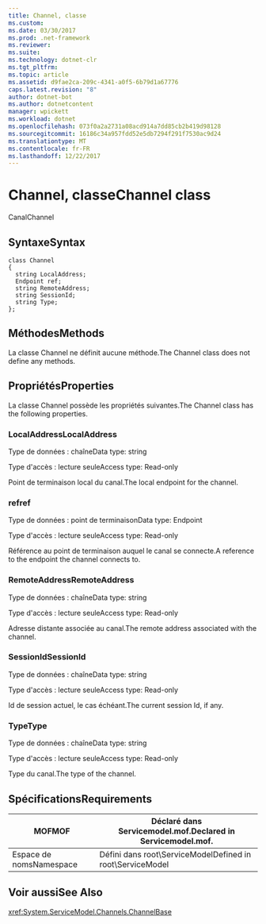 ```yaml
---
title: Channel, classe
ms.custom: 
ms.date: 03/30/2017
ms.prod: .net-framework
ms.reviewer: 
ms.suite: 
ms.technology: dotnet-clr
ms.tgt_pltfrm: 
ms.topic: article
ms.assetid: d9fae2ca-209c-4341-a0f5-6b79d1a67776
caps.latest.revision: "8"
author: dotnet-bot
ms.author: dotnetcontent
manager: wpickett
ms.workload: dotnet
ms.openlocfilehash: 073f0a2a2731a08acd914a7dd85cb2b419d98128
ms.sourcegitcommit: 16186c34a957fdd52e5db7294f291f7530ac9d24
ms.translationtype: MT
ms.contentlocale: fr-FR
ms.lasthandoff: 12/22/2017
---
```

# <a name="channel-class"></a><span data-ttu-id="57ef4-102">Channel, classe</span><span class="sxs-lookup"><span data-stu-id="57ef4-102">Channel class</span></span>
<span data-ttu-id="57ef4-103">Canal</span><span class="sxs-lookup"><span data-stu-id="57ef4-103">Channel</span></span>  
  
## <a name="syntax"></a><span data-ttu-id="57ef4-104">Syntaxe</span><span class="sxs-lookup"><span data-stu-id="57ef4-104">Syntax</span></span>  
  
```  
class Channel  
{  
  string LocalAddress;  
  Endpoint ref;  
  string RemoteAddress;  
  string SessionId;  
  string Type;  
};  
```  
  
## <a name="methods"></a><span data-ttu-id="57ef4-105">Méthodes</span><span class="sxs-lookup"><span data-stu-id="57ef4-105">Methods</span></span>  
 <span data-ttu-id="57ef4-106">La classe Channel ne définit aucune méthode.</span><span class="sxs-lookup"><span data-stu-id="57ef4-106">The Channel class does not define any methods.</span></span>  
  
## <a name="properties"></a><span data-ttu-id="57ef4-107">Propriétés</span><span class="sxs-lookup"><span data-stu-id="57ef4-107">Properties</span></span>  
 <span data-ttu-id="57ef4-108">La classe Channel possède les propriétés suivantes.</span><span class="sxs-lookup"><span data-stu-id="57ef4-108">The Channel class has the following properties.</span></span>  
  
### <a name="localaddress"></a><span data-ttu-id="57ef4-109">LocalAddress</span><span class="sxs-lookup"><span data-stu-id="57ef4-109">LocalAddress</span></span>  
 <span data-ttu-id="57ef4-110">Type de données : chaîne</span><span class="sxs-lookup"><span data-stu-id="57ef4-110">Data type: string</span></span>  
  
 <span data-ttu-id="57ef4-111">Type d'accès : lecture seule</span><span class="sxs-lookup"><span data-stu-id="57ef4-111">Access type: Read-only</span></span>  
  
 <span data-ttu-id="57ef4-112">Point de terminaison local du canal.</span><span class="sxs-lookup"><span data-stu-id="57ef4-112">The local endpoint for the channel.</span></span>  
  
### <a name="ref"></a><span data-ttu-id="57ef4-113">ref</span><span class="sxs-lookup"><span data-stu-id="57ef4-113">ref</span></span>  
 <span data-ttu-id="57ef4-114">Type de données : point de terminaison</span><span class="sxs-lookup"><span data-stu-id="57ef4-114">Data type: Endpoint</span></span>  
  
 <span data-ttu-id="57ef4-115">Type d'accès : lecture seule</span><span class="sxs-lookup"><span data-stu-id="57ef4-115">Access type: Read-only</span></span>  
  
 <span data-ttu-id="57ef4-116">Référence au point de terminaison auquel le canal se connecte.</span><span class="sxs-lookup"><span data-stu-id="57ef4-116">A reference to the endpoint the channel connects to.</span></span>  
  
### <a name="remoteaddress"></a><span data-ttu-id="57ef4-117">RemoteAddress</span><span class="sxs-lookup"><span data-stu-id="57ef4-117">RemoteAddress</span></span>  
 <span data-ttu-id="57ef4-118">Type de données : chaîne</span><span class="sxs-lookup"><span data-stu-id="57ef4-118">Data type: string</span></span>  
  
 <span data-ttu-id="57ef4-119">Type d'accès : lecture seule</span><span class="sxs-lookup"><span data-stu-id="57ef4-119">Access type: Read-only</span></span>  
  
 <span data-ttu-id="57ef4-120">Adresse distante associée au canal.</span><span class="sxs-lookup"><span data-stu-id="57ef4-120">The remote address associated with the channel.</span></span>  
  
### <a name="sessionid"></a><span data-ttu-id="57ef4-121">SessionId</span><span class="sxs-lookup"><span data-stu-id="57ef4-121">SessionId</span></span>  
 <span data-ttu-id="57ef4-122">Type de données : chaîne</span><span class="sxs-lookup"><span data-stu-id="57ef4-122">Data type: string</span></span>  
  
 <span data-ttu-id="57ef4-123">Type d'accès : lecture seule</span><span class="sxs-lookup"><span data-stu-id="57ef4-123">Access type: Read-only</span></span>  
  
 <span data-ttu-id="57ef4-124">Id de session actuel, le cas échéant.</span><span class="sxs-lookup"><span data-stu-id="57ef4-124">The current session Id, if any.</span></span>  
  
### <a name="type"></a><span data-ttu-id="57ef4-125">Type</span><span class="sxs-lookup"><span data-stu-id="57ef4-125">Type</span></span>  
 <span data-ttu-id="57ef4-126">Type de données : chaîne</span><span class="sxs-lookup"><span data-stu-id="57ef4-126">Data type: string</span></span>  
  
 <span data-ttu-id="57ef4-127">Type d'accès : lecture seule</span><span class="sxs-lookup"><span data-stu-id="57ef4-127">Access type: Read-only</span></span>  
  
 <span data-ttu-id="57ef4-128">Type du canal.</span><span class="sxs-lookup"><span data-stu-id="57ef4-128">The type of the channel.</span></span>  
  
## <a name="requirements"></a><span data-ttu-id="57ef4-129">Spécifications</span><span class="sxs-lookup"><span data-stu-id="57ef4-129">Requirements</span></span>  
  
|<span data-ttu-id="57ef4-130">MOF</span><span class="sxs-lookup"><span data-stu-id="57ef4-130">MOF</span></span>|<span data-ttu-id="57ef4-131">Déclaré dans Servicemodel.mof.</span><span class="sxs-lookup"><span data-stu-id="57ef4-131">Declared in Servicemodel.mof.</span></span>|  
|---------|-----------------------------------|  
|<span data-ttu-id="57ef4-132">Espace de noms</span><span class="sxs-lookup"><span data-stu-id="57ef4-132">Namespace</span></span>|<span data-ttu-id="57ef4-133">Défini dans root\ServiceModel</span><span class="sxs-lookup"><span data-stu-id="57ef4-133">Defined in root\ServiceModel</span></span>|  
  
## <a name="see-also"></a><span data-ttu-id="57ef4-134">Voir aussi</span><span class="sxs-lookup"><span data-stu-id="57ef4-134">See Also</span></span>  
 <xref:System.ServiceModel.Channels.ChannelBase>
